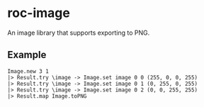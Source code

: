 # roc-image

An image library that supports exporting to PNG.

## Example

```roc
Image.new 3 1 
|> Result.try \image -> Image.set image 0 0 (255, 0, 0, 255)
|> Result.try \image -> Image.set image 0 1 (0, 255, 0, 255)
|> Result.try \image -> Image.set image 0 2 (0, 0, 255, 255)
|> Result.map Image.toPNG
```